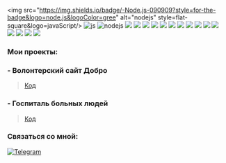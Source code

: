 
<img src="https://img.shields.io/badge/-Node.js-090909?style=for-the-badge&logo=node.js&logoColor=gree" alt="nodejs" style=flat-square&logo=javaScript/>
<img src="https://img.shields.io/badge/-JavaScript-090909?style=for-the-badge&logo=javascript&logoColor=yellow" alt="js"/>
<img src="https://img.shields.io/badge/-Node.js-090909?style=for-the-badge&logo=node.js&logoColor=gree" alt="nodejs"/>
<img src="https://img.shields.io/badge/-React-090909?style=for-the-badge&logo=react&logoColor=00FFFF"/>
<img src="https://img.shields.io/badge/-Redux-090909?style=for-the-badge&logo=redux&logoColor=8A2BE2"/>
<img src="https://img.shields.io/badge/-ReactRouter-090909?style=for-the-badge&logo=ReactRouter&logoColor=read"/>
<img src="https://img.shields.io/badge/-express-090909?style=for-the-badge&logo=express&logoColor=green"/>
<img src="https://img.shields.io/badge/-MySql-090909?style=for-the-badge&logo=mySql&logoColor=00ffff"/>
<img src="https://img.shields.io/badge/-MongoDB-090909?style=for-the-badge&logo=mongodb&logoColor=gree"/>
<img src="https://img.shields.io/badge/-MaterialUI-090909?style=for-the-badge&logo=materialUI&logoColor=47C5FB"/>
<img src="https://img.shields.io/badge/-bootstrap-090909?style=for-the-badge&logo=bootstrap&logoColor=aqua"/>
<img src="https://img.shields.io/badge/-GIT-090909?style=for-the-badge&logo=git&logoColor=write"/>
<img src="https://img.shields.io/badge/-heroku-090909?style=for-the-badge&logo=heroku&logoColor=write"/>
<img src="https://img.shields.io/static/v1?style=for-the-badge&message=Airbnb&color=000000&logo=Airbnb&logoColor=FF5A5F&label="/>
<img src="https://img.shields.io/static/v1?style=for-the-badge&message=ESLint&color=000000&logo=ESLint&logoColor=4B32C3&label="/>
<img src="https://img.shields.io/static/v1?style=for-the-badge&message=GitHub&color=000000&logo=GitHub&logoColor=FFFFFF&label="/>
<img src="https://img.shields.io/static/v1?style=for-the-badge&message=Postman&color=000000&logo=Postman&logoColor=FF6C37&label="/>
<img src="https://img.shields.io/static/v1?style=for-the-badge&message=Prettier&color=000000&logo=Prettier&logoColor=F7B93E&label="/>

### Мои проекты:
### - Волонтерский сайт Добро ###

> [Код](https://github.com/adam-azhigov/Dobro)
 
### - Госпиталь больных людей

> [Код](https://github.com/adam-azhigov/BackendSolo)

### Связаться со мной: 

[![Telegram](https://img.shields.io/badge/Telegram-black?style=social&logo=telegram)](https://t.me/series_black)
<br />
